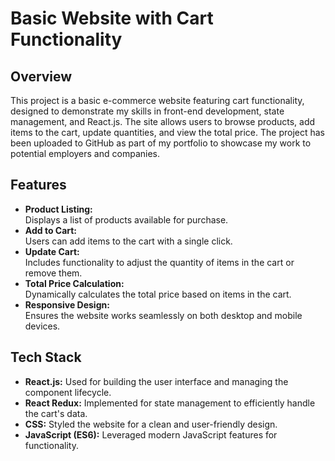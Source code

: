 # Basic Website with Cart Functionality  

## Overview  
This project is a basic e-commerce website featuring cart functionality, designed to demonstrate my skills in front-end development, state management, and React.js. The site allows users to browse products, add items to the cart, update quantities, and view the total price. The project has been uploaded to GitHub as part of my portfolio to showcase my work to potential employers and companies.  

## Features  
- **Product Listing:**  
  Displays a list of products available for purchase.  
- **Add to Cart:**  
  Users can add items to the cart with a single click.  
- **Update Cart:**  
  Includes functionality to adjust the quantity of items in the cart or remove them.  
- **Total Price Calculation:**  
  Dynamically calculates the total price based on items in the cart.  
- **Responsive Design:**  
  Ensures the website works seamlessly on both desktop and mobile devices.  

## Tech Stack  
- **React.js:** Used for building the user interface and managing the component lifecycle.  
- **React Redux:** Implemented for state management to efficiently handle the cart's data.  
- **CSS:** Styled the website for a clean and user-friendly design.  
- **JavaScript (ES6):** Leveraged modern JavaScript features for functionality.  
